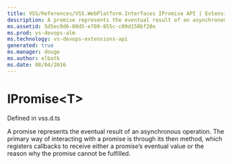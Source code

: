 ```yaml
---
title: VSS/References/VSS.WebPlatform.Interfaces IPromise API | Extensions for Visual Studio Team Services
description: A promise represents the eventual result of an asynchronous operation. The primary way of interacting with a promise is through its then method, which registers callbacks to receive either a promise’s eventual value or the reason why the promise cannot be fulfilled.
ms.assetid: 5d5ec0d6-00d5-e709-855c-c09d158bf28e
ms.prod: vs-devops-alm
ms.technology: vs-devops-extensions-api
generated: true
ms.manager: douge
ms.author: elbatk
ms.date: 08/04/2016
---
```


# IPromise&lt;T&gt;

Defined in vss.d.ts

A promise represents the eventual result of an asynchronous operation. The primary way of interacting with a promise is through its then method,
which registers callbacks to receive either a promise’s eventual value or the reason why the promise cannot be fulfilled.